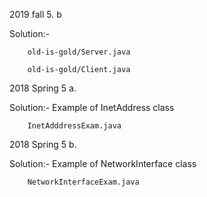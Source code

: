 2019 fall 5. b

Solution:- 
        
        old-is-gold/Server.java

        old-is-gold/Client.java

2018 Spring 5 a.

Solution:- Example of InetAddress class

        InetAdddressExam.java

2018 Spring 5 b.

Solution:- Example of NetworkInterface class

        NetworkInterfaceExam.java